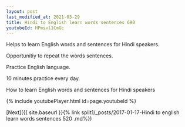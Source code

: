 ```yaml
---
layout: post
last_modified_at: 2021-03-29
title: Hindi to English learn words sentences 690 
youtubeId: HPmsvl1CmGc
---
```

 
 
Helps to learn English words and sentences for Hindi speakers.

Opportunitiy to repeat the words sentences. 

Practice English language. 
 
10 minutes practice every day. 
 
How to learn English words and sentences for Hindi speakers 
 
{% include youtubePlayer.html id=page.youtubeId %}
 
 
[Next]({{ site.baseurl }}{% link  split1/_posts/2017-01-17-Hindi to english learn words sentences 520 .md%})
 

